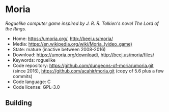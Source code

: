 # Moria

_Roguelike computer game inspired by J. R. R. Tolkien's novel The Lord of the Rings._

- Home: https://umoria.org/, http://beej.us/moria/
- Media: https://en.wikipedia.org/wiki/Moria_(video_game)
- State: mature (inactive between 2008-2016)
- Download: https://umoria.org/download/, http://beej.us/moria/files/
- Keywords: roguelike
- Code repository: https://github.com/dungeons-of-moria/umoria.git (since 2016), https://github.com/acahir/moria.git (copy of 5.6 plus a few commits)
- Code language: C
- Code license: GPL-3.0

## Building

